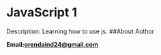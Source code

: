 # JavaScript 1

Description: Learning how to use js.
##About Author

**Email:orendaind24@gmail.com**